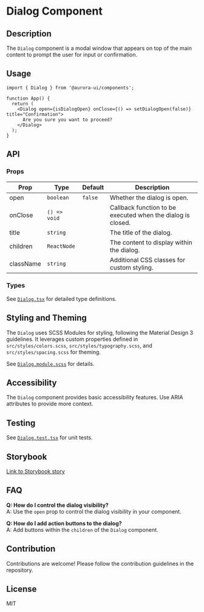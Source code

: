 # Dialog Component

## Description

The `Dialog` component is a modal window that appears on top of the main content to prompt the user for input or confirmation.

## Usage

```tsx
import { Dialog } from '@aurora-ui/components';

function App() {
  return (
    <Dialog open={isDialogOpen} onClose={() => setDialogOpen(false)} title="Confirmation">
      Are you sure you want to proceed?
    </Dialog>
  );
}
```

## API

### Props

| Prop      | Type         | Default | Description                                                 |
| --------- | ------------ | ------- | ----------------------------------------------------------- |
| open      | `boolean`    | `false` | Whether the dialog is open.                                 |
| onClose   | `() => void` |         | Callback function to be executed when the dialog is closed. |
| title     | `string`     |         | The title of the dialog.                                    |
| children  | `ReactNode`  |         | The content to display within the dialog.                   |
| className | `string`     |         | Additional CSS classes for custom styling.                  |

### Types

See [`Dialog.tsx`](./Dialog.tsx) for detailed type definitions.

## Styling and Theming

The `Dialog` uses SCSS Modules for styling, following the Material Design 3 guidelines. It leverages custom properties defined in `src/styles/colors.scss`, `src/styles/typography.scss`, and `src/styles/spacing.scss` for theming.

See [`Dialog.module.scss`](./Dialog.module.scss) for details.

## Accessibility

The `Dialog` component provides basic accessibility features. Use ARIA attributes to provide more context.

## Testing

See [`Dialog.test.tsx`](./Dialog.test.tsx) for unit tests.

## Storybook

[Link to Storybook story](https://your-storybook-url.com/dialog)

## FAQ

**Q: How do I control the dialog visibility?**  
A: Use the `open` prop to control the dialog visibility in your component.

**Q: How do I add action buttons to the dialog?**  
A: Add buttons within the `children` of the `Dialog` component.

## Contribution

Contributions are welcome! Please follow the contribution guidelines in the repository.

## License

MIT
